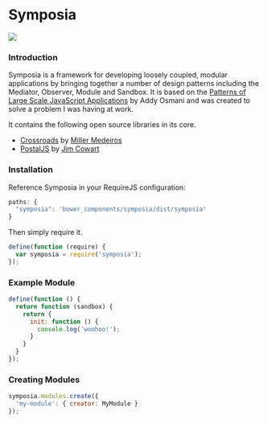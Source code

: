 Symposia 
========

<img src="https://travis-ci.org/posbo/symposia.png?branch=master">


### Introduction

Symposia is a framework for developing loosely coupled, modular applications by bringing together a number of design patterns including the Mediator, Observer, Module and Sandbox. It is based on the [Patterns of Large Scale JavaScript Applications](http://addyosmani.com/largescalejavascript/) by Addy Osmani and was created to solve a problem I was having at work.

It contains the following open source libraries in its core.

- [Crossroads](http://millermedeiros.github.io/crossroads.js/) by [Miller Medeiros](https://github.com/millermedeiros)
- [PostalJS](https://github.com/postaljs/postal.js) by [Jim Cowart](https://github.com/ifandelse)

### Installation

Reference Symposia in your RequireJS configuration:

```javascript
paths: {
  "symposia": 'bower_components/symposia/dist/symposia'
}
```

Then simply require it.

```javascript
define(function (require) {
  var symposia = require('symposia');
});
```

### Example Module

```javascript
define(function () {
  return function (sandbox) {
    return {
      init: function () {
        console.log('woohoo!');
      }
    }
  }
});
```

### Creating Modules

```javascript
symposia.modules.create({
  'my-module': { creator: MyModule }
});
```
